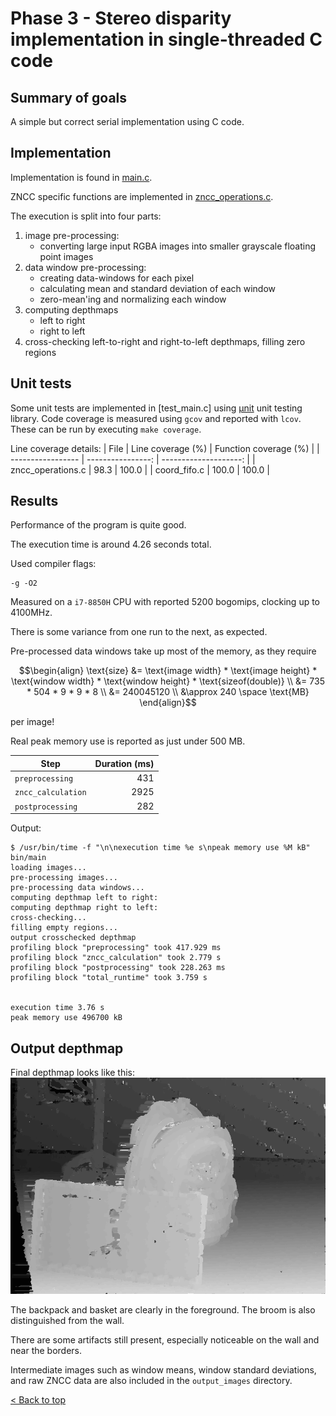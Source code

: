 # Phase 3 - Stereo disparity implementation in single-threaded C code

## Summary of goals
A simple but correct serial implementation using C code.

## Implementation

Implementation is found in [main.c](./main.c).

ZNCC specific functions are implemented in [zncc_operations.c](./zncc_operations.c).

The execution is split into four parts:
1. image pre-processing:
   - converting large input RGBA images into smaller grayscale floating point images
2. data window pre-processing:
   - creating data-windows for each pixel
   - calculating mean and standard deviation of each window
   - zero-mean'ing and normalizing each window
3. computing depthmaps
   - left to right
   - right to left
4. cross-checking left-to-right and right-to-left depthmaps, filling zero regions


## Unit tests
Some unit tests are implemented in [test_main.c] using [µnit](https://github.com/nemequ/munit) unit testing library. 
Code coverage is measured using `gcov` and reported with `lcov`. 
These can be run by executing `make coverage`.

Line coverage details:
| File              | Line coverage (%) | Function coverage (%) |
| ----------------- | ----------------: | --------------------: |
| zncc_operations.c |              98.3 |                 100.0 |
| coord_fifo.c      |             100.0 |                 100.0 |

## Results
Performance of the program is quite good.

The execution time is around 4.26 seconds total.

Used compiler flags:
```
-g -O2
```

Measured on a `i7-8850H` CPU with reported 5200 bogomips, clocking up to 4100MHz.

There is some variance from one run to the next, as expected.

Pre-processed data windows take up most of the memory, as they require
```math
\begin{align}
\text{size} &= \text{image width} * \text{image height} * \text{window width} * \text{window height} * \text{sizeof(double)} \\
&= 735 * 504 * 9 * 9 * 8 \\
&= 240045120 \\
&\approx 240 \space \text{MB}
\end{align}
```

per image!

Real peak memory use is reported as just under 500 MB.

| Step               | Duration (ms) |
| ------------------ | ------------: |
| `preprocessing`    |           431 |
| `zncc_calculation` |          2925 |
| `postprocessing`   |           282 |

Output:
```console
$ /usr/bin/time -f "\n\nexecution time %e s\npeak memory use %M kB" bin/main
loading images...
pre-processing images...
pre-processing data windows...
computing depthmap left to right:
computing depthmap right to left:
cross-checking...
filling empty regions...
output crosschecked depthmap
profiling block "preprocessing" took 417.929 ms
profiling block "zncc_calculation" took 2.779 s
profiling block "postprocessing" took 228.263 ms
profiling block "total_runtime" took 3.759 s


execution time 3.76 s
peak memory use 496700 kB
```

## Output depthmap
Final depthmap looks like this:
![](./output_images/depthmap_cc.png)

The backpack and basket are clearly in the foreground.
The broom is also distinguished from the wall.

There are some artifacts still present, especially noticeable on the wall and near the borders.

Intermediate images such as window means, window standard deviations, and raw ZNCC data are also included in the `output_images` directory.

[< Back to top](../README.md)
